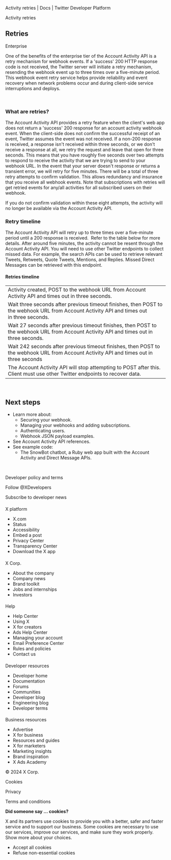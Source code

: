 



Activity retries | Docs | Twitter Developer Platform 





































































































Activity retries



Retries
-------


Enterprise


One of the benefits of the enterprise tier of the Account Activity API is a retry mechanism for webhook events. If a 'success' 200 HTTP response code is not received, the Twitter server will initiate a retry mechanism, resending the webhook event up to three times over a five-minute period. This webhook event retry service helps provide reliability and event recovery when network problems occur and during client-side service interruptions and deploys.  

 


### What are retries?


The Account Activity API provides a retry feature when the client's web app does not return a 'success' 200 response for an account activity webhook event. When the client-side does not confirm the successful receipt of an event, Twitter assumes the event was not received. If a non-200 response is received, a response isn't received within three seconds, or we don't receive a response at all, we retry the request and leave that open for three seconds. This means that you have roughly five seconds over two attempts to respond to receive the activity that we are trying to send to your webhook URL. In the event that your server doesn't response or returns a transient error, we will retry for five minutes. There will be a total of three retry attempts to confirm validation. This allows redundancy and insurance that you receive all webhook events. Note that subscriptions with retries will get retried events for any/all activities for all subscribed users on their webhook.


If you do not confirm validation within these eight attempts, the activity will no longer be available via the Account Activity API.   

  




### Retry timeline


The Account Activity API will retry up to three times over a five-minute period until a 200 response is received.  Refer to the table below for more details. After around five minutes, the activity cannot be resent through the Account Activity API. You will need to use other Twitter endpoints to collect missed data. For example, the search APIs can be used to retrieve relevant Tweets, Retweets, Quote Tweets, Mentions, and Replies. Missed Direct Messages can be retrieved with this endpoint.


#### Retries timeline




|  |
| --- |
| Activity created, POST to the webhook URL from Account Activity API and times out in three seconds.  |
| Wait three seconds after previous timeout finishes, then POST to the webhook URL from Account Activity API and times out in three seconds. |
| Wait 27 seconds after previous timeout finishes, then POST to the webhook URL from Account Activity API and times out in three seconds. |
| Wait 242 seconds after previous timeout finishes, then POST to the webhook URL from Account Activity API and times out in three seconds |
| The Account Activity API will stop attempting to POST after this. Client must use other Twitter endpoints to recover data. |


 


Next steps
----------


* Learn more about:
	+ Securing your webhook.
	+ Managing your webhooks and adding subscriptions.
	+ Authenticating users.
	+ Webhook JSON payload examples.
* See Account Activity API references.
* See example code:
	+ The SnowBot chatbot, a Ruby web app built with the Account Activity and Direct Message APIs.


 



















Developer policy and terms


Follow @XDevelopers


Subscribe to developer news












#### 
 X platform


* X.com
* Status
* Accessibility
* Embed a post
* Privacy Center
* Transparency Center
* Download the X app




#### 
 X Corp.


* About the company
* Company news
* Brand toolkit
* Jobs and internships
* Investors




#### 
 Help


* Help Center
* Using X
* X for creators
* Ads Help Center
* Managing your account
* Email Preference Center
* Rules and policies
* Contact us




#### 
 Developer resources


* Developer home
* Documentation
* Forums
* Communities
* Developer blog
* Engineering blog
* Developer terms




#### 
 Business resources


* Advertise
* X for business
* Resources and guides
* X for marketers
* Marketing insights
* Brand inspiration
* X Ads Academy









 © 2024 X Corp.
 


Cookies


Privacy


Terms and conditions






















**Did someone say … cookies?**  
  


 X and its partners use cookies to provide you with a better, safer and
 faster service and to support our business. Some cookies are necessary to use
 our services, improve our services, and make sure they work properly.
 Show more about your choices.


 




* Accept all cookies
* Refuse non-essential cookies















